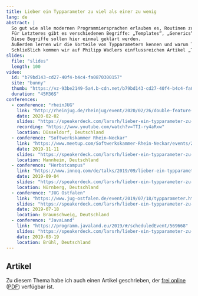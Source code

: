 ```yaml
---
title: Lieber ein Typparameter zu viel als einer zu wenig
lang: de
abstract: |
  So gut wie alle modernen Programmiersprachen erlauben es, Routinen zu parametrisieren – über Werte und über Typen.
  Für Letzteres gibt es verschiedenen Begriffe: „Templates“, „Generics“ oder aber „Parametric Polymorphism“.
  Diese Begriffe sollen hier einmal geklärt werden.
  Außerdem lernen wir die Vorteile von Typparametern kennen und warum Type Erasure in Java nicht nur richtig, sondern auch notwendig ist.
  Schließlich kommen wir auf Philipp Wadlers einflussreichen Artikel „Theorems For Free“ zu sprechen, welcher eine Technik beschreibt, mit der wir Aussagen über Programme nur anhand der Typen treffen können.
slides:
  file: "slides"
  length: 100
video:
  id: "b79bd143-cd27-40f4-b4c4-fa0870300157"
  site: "bunny"
  thumb: "https://vz-93be2149-5a4.b-cdn.net/b79bd143-cd27-40f4-b4c4-fa0870300157/thumbnail_a5eb28ea.jpg?v=1684571135"
  duration: "45M36S"
conferences:
  - conference: "rheinJUG"
    link: "http://rheinjug.de/rheinjug/event/2020/02/26/double-feature-webanwendungen-mit-mvc-1-dot-0-slash-typparameter.html"
    date: 2020-02-02
    slides: "https://speakerdeck.com/larsrh/lieber-ein-typparameter-zu-viel-als-einer-zu-wenig-herbstcampus"
    recording: "https://www.youtube.com/watch?v=TTI-ry4aRxw"
    location: Düsseldorf, Deutschland
  - conference: "Softwerkskammer Rhein–Neckar"
    link: "https://www.meetup.com/Softwerkskammer-Rhein-Neckar/events/263352891/"
    date: 2019-11-11
    slides: "https://speakerdeck.com/larsrh/lieber-ein-typparameter-zu-viel-als-einer-zu-wenig-herbstcampus"
    location: Mannheim, Deutschland
  - conference: "Herbstcampus"
    link: "https://www.innoq.com/de/talks/2019/09/lieber-ein-typparameter-zu-viel-als-zu-wenig-herbstcampus/"
    date: 2019-09-04
    slides: "https://speakerdeck.com/larsrh/lieber-ein-typparameter-zu-viel-als-einer-zu-wenig-herbstcampus"
    location: Nürnberg, Deutschland
  - conference: "JUG Ostfalen"
    link: "https://www.jug-ostfalen.de/event/2019/07/18/typparameter.html"
    slides: "https://speakerdeck.com/larsrh/lieber-ein-typparameter-zu-viel-als-einer-zu-wenig-jug-ostfalen"
    date: 2019-07-18
    location: Braunschweig, Deutschland
  - conference: "JavaLand"
    link: "https://programm.javaland.eu/2019/#/scheduledEvent/569668"
    slides: "https://speakerdeck.com/larsrh/lieber-ein-typparameter-zu-viel-als-einer-zu-wenig"
    date: 2019-03-19
    location: Brühl, Deutschland
---
```


## Artikel

Zu diesem Thema habe ich auch einen Artikel geschrieben, der <a href="https://www.innoq.com/de/articles/2019/06/parametrizitaet-in-java/">frei online</a> (<a href="http://sigs.de/publications/twitter/JS_03_2019/Hupel_JS_03_2019.pdf">PDF</a>) verfügbar ist.
